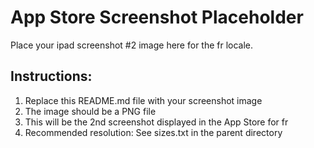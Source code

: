 # App Store Screenshot Placeholder

Place your ipad screenshot #2 image here for the fr locale.

## Instructions:
1. Replace this README.md file with your screenshot image
2. The image should be a PNG file
3. This will be the 2nd screenshot displayed in the App Store for fr
4. Recommended resolution: See sizes.txt in the parent directory
